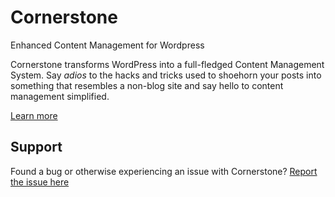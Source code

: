 # Cornerstone
Enhanced Content Management for Wordpress

Cornerstone transforms WordPress into a full-fledged Content Management System.  Say *adios* to the hacks and tricks used to shoehorn your posts into something that resembles a non-blog site and say hello to content management simplified.

[Learn more][home]

## Support
Found a bug or otherwise experiencing an issue with Cornerstone?  [Report the issue here][issue-report]

[issue-report]: https://github.com/archetyped/cornerstone/wiki/Reporting-Issues "Report an issue"
[home]: http://archetyped.com/tools/cornerstone/ "Cornerstone home page"
